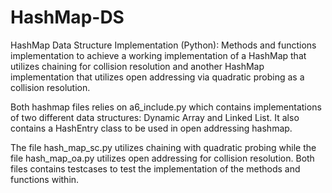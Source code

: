 # HashMap-DS
HashMap Data Structure Implementation (Python): Methods and functions implementation to achieve a working implementation of a HashMap that utilizes chaining for collision resolution and another HashMap implementation that utilizes open addressing via quadratic probing as a collision resolution.

Both hashmap files relies on a6_include.py which contains implementations of two different data structures: Dynamic Array and Linked List. It also contains a HashEntry class to be used in open addressing hashmap.

The file hash_map_sc.py utilizes chaining with quadratic probing while the file hash_map_oa.py utilizes open addressing for collision resolution. Both files contains testcases to test the implementation of the methods and functions within. 
